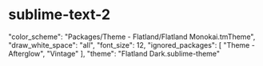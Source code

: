 # sublime-text-2
"color_scheme": "Packages/Theme - Flatland/Flatland Monokai.tmTheme",
	"draw_white_space": "all",
	"font_size": 12,
	"ignored_packages":
	[
		"Theme - Afterglow",
		"Vintage"
	],
	"theme": "Flatland Dark.sublime-theme"
